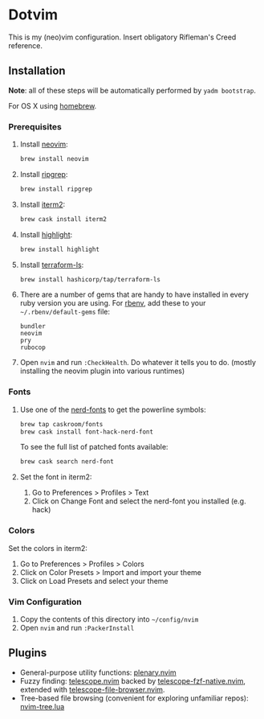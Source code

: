 # Dotvim

This is my (neo)vim configuration. Insert obligatory Rifleman's Creed reference.

## Installation

**Note**: all of these steps will be automatically performed by `yadm bootstrap`.

For OS X using [homebrew](https://brew.sh/).

### Prerequisites

1. Install [neovim](https://github.com/neovim/neovim):

   ```bash
   brew install neovim
   ```

2. Install [ripgrep](https://github.com/BurntSushi/ripgrep):

   ```bash
   brew install ripgrep
   ```

3. Install [iterm2](https://www.iterm2.com):

   ```bash
   brew cask install iterm2
   ```

4. Install [highlight](http://www.andre-simon.de/doku/highlight/en/highlight.php):

   ```bash
   brew install highlight
   ```

5. Install [terraform-ls](https://github.com/hashicorp/terraform-ls):

   ```bash
   brew install hashicorp/tap/terraform-ls
   ```

6. There are a number of gems that are handy to have installed in every ruby
   version you are using. For [rbenv](https://github.com/rbenv/rbenv),
   add these to your `~/.rbenv/default-gems` file:

   ```text
   bundler
   neovim
   pry
   rubocop
   ```

7. Open `nvim` and run `:CheckHealth`. Do whatever it tells you to do. (mostly
   installing the neovim plugin into various runtimes)

### Fonts

1. Use one of the [nerd-fonts](https://github.com/ryanoasis/nerd-fonts) to get
   the powerline symbols:

   ```bash
   brew tap caskroom/fonts
   brew cask install font-hack-nerd-font
   ```

   To see the full list of patched fonts available:

   ```bash
   brew cask search nerd-font
   ```

2. Set the font in iterm2:

   1. Go to Preferences > Profiles > Text
   2. Click on Change Font and select the nerd-font you installed (e.g. hack)

### Colors

Set the colors in iterm2:

1. Go to Preferences > Profiles > Colors
2. Click on Color Presets > Import and import your theme
3. Click on Load Presets and select your theme

### Vim Configuration

1. Copy the contents of this directory into `~/config/nvim`
2. Open `nvim` and run `:PackerInstall`

## Plugins

- General-purpose utility functions: [plenary.nvim](https://github.com/nvim-lua/plenary.nvim)
- Fuzzy finding: [telescope.nvim](https://github.com/nvim-telescope/telescope.nvim)
  backed by [telescope-fzf-native.nvim](https://github.com/nvim-telescope/telescope-fzf-native.nvim),
  extended with [telescope-file-browser.nvim](https://github.com/nvim-telescope/telescope-file-browser.nvim).
- Tree-based file browsing (convenient for exploring unfamiliar repos): [nvim-tree.lua](https://github.com/nvim-tree/nvim-tree.lua)
